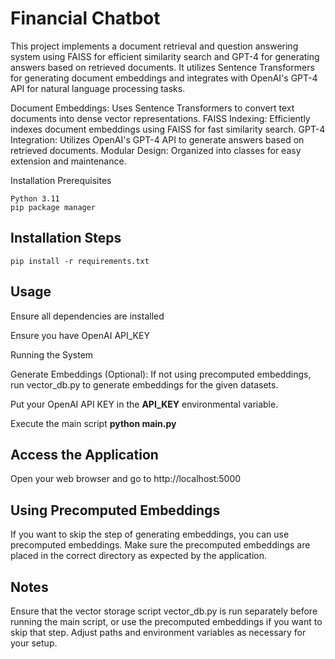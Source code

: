 # Financial Chatbot


This project implements a document retrieval and question answering system using FAISS for efficient similarity search and GPT-4 for generating answers based on retrieved documents. It utilizes Sentence Transformers for generating document embeddings and integrates with OpenAI's GPT-4 API for natural language processing tasks.

Document Embeddings: Uses Sentence Transformers to convert text documents into dense vector representations.
FAISS Indexing: Efficiently indexes document embeddings using FAISS for fast similarity search.
GPT-4 Integration: Utilizes OpenAI's GPT-4 API to generate answers based on retrieved documents.
Modular Design: Organized into classes for easy extension and maintenance.

Installation
Prerequisites

    Python 3.11
    pip package manager

## Installation Steps
    pip install -r requirements.txt


## Usage
Ensure all dependencies are installed

Ensure you have OpenAI API_KEY

Running the System

Generate Embeddings (Optional): If not using precomputed embeddings, 
run vector_db.py to generate embeddings for the given datasets.

Put your OpenAI API KEY in the **API_KEY** environmental variable.

Execute the main script **python main.py**
    

## Access the Application

Open your web browser and go to http://localhost:5000

## Using Precomputed Embeddings

If you want to skip the step of generating embeddings, you can use precomputed embeddings. 
Make sure the precomputed embeddings are placed in the correct directory as expected by the application.

## Notes

Ensure that the vector storage script vector_db.py is run separately before running the main script, or use the precomputed embeddings if you want to skip that step.
Adjust paths and environment variables as necessary for your setup.